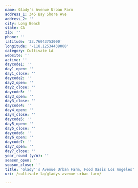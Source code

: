 ```yaml
---
name: Glady's Avenue Urban Farm
address_1: 345 Bay Shore Ave
address_2: ''
city: Long Beach
state: CA
zip: ''
phone: ''
latitude: '33.76043753000'
longitude: '-118.12534438000'
category: Cultivate LA
website: ''
active: ''
daycode1: ''
day1_open: ''
day1_close: ''
daycode2: ''
day2_open: ''
day2_close: ''
daycode3: ''
day3_open: ''
day3_close: ''
daycode4: ''
day4_open: ''
day4_close: ''
daycode5: ''
day5_open: ''
day5_close: ''
daycode6: ''
day6_open: ''
daycode7: ''
day7_open: ''
day7_close: ''
year_round (y/n): ''
season_open: ''
season_close: ''
title: 'Glady''s Avenue Urban Farm, Food Oasis Los Angeles'
uri: /cultivate-la/gladys-avenue-urban-farm/

---
```

